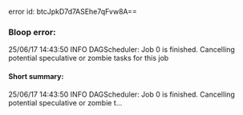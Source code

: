 error id: btcJpkD7d7ASEhe7qFvw8A==
### Bloop error:

25/06/17 14:43:50 INFO DAGScheduler: Job 0 is finished. Cancelling potential speculative or zombie tasks for this job
#### Short summary: 

25/06/17 14:43:50 INFO DAGScheduler: Job 0 is finished. Cancelling potential speculative or zombie t...